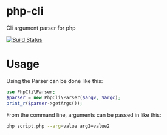 # php-cli
Cli argument parser for php

[![Build Status](https://travis-ci.org/corycollier/php-cli.svg?branch=master)](https://travis-ci.org/corycollier/php-cli)

# Usage
Using the Parser can be done like this:
```php
use PhpCli\Parser;
$parser = new PhpCli\Parser($argv, $argc);
print_r($parser->getArgs());
```

From the command line, arguments can be passed in like this:
```bash
php script.php --arg=value arg2=value2
```

